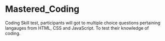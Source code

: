 # Mastered_Coding
Coding Skill test, participants will got to multiple choice questions pertaining langauges from HTML, CSS and JavaScript. To test their knowledge of coding.

